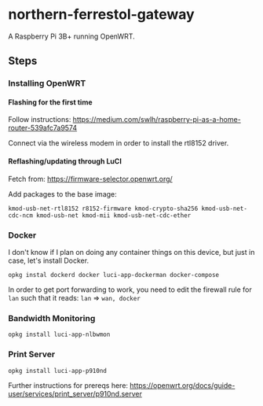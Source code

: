 # northern-ferrestol-gateway

A Raspberry Pi 3B+ running OpenWRT.

## Steps

### Installing OpenWRT

#### Flashing for the first time
Follow instructions: https://medium.com/swlh/raspberry-pi-as-a-home-router-539afc7a9574

Connect via the wireless modem in order to install the rtl8152 driver.

#### Reflashing/updating through LuCI

Fetch from: https://firmware-selector.openwrt.org/

Add packages to the base image:
```
kmod-usb-net-rtl8152 r8152-firmware kmod-crypto-sha256 kmod-usb-net-cdc-ncm kmod-usb-net kmod-mii kmod-usb-net-cdc-ether
```

### Docker

I don't know if I plan on doing any container things on this device, but just in case, let's install Docker.

```
opkg instal dockerd docker luci-app-dockerman docker-compose
```

In order to get port forwarding to work, you need to edit the firewall rule for `lan` such that it reads: `lan` &rArr; `wan, docker`

### Bandwidth Monitoring

```
opkg install luci-app-nlbwmon
```

### Print Server

```
opkg install luci-app-p910nd
```

Further instructions for prereqs here: https://openwrt.org/docs/guide-user/services/print_server/p910nd.server
